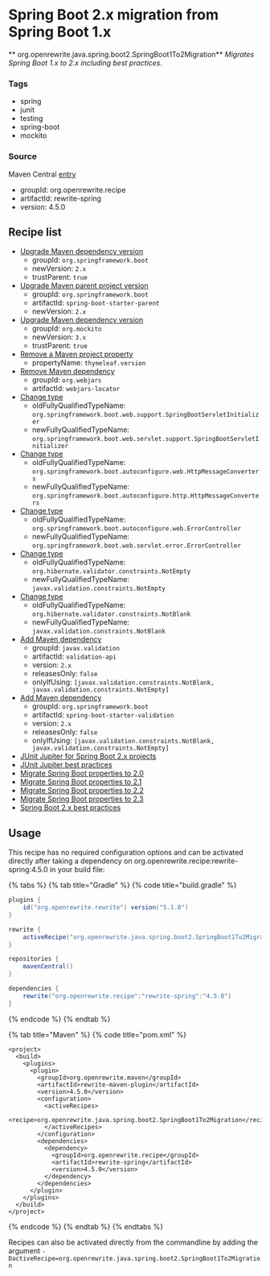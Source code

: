 # Spring Boot 2.x migration from Spring Boot 1.x

** org.openrewrite.java.spring.boot2.SpringBoot1To2Migration**
_Migrates Spring Boot 1.x to 2.x including best practices._

### Tags

* spring
* junit
* testing
* spring-boot
* mockito

### Source

Maven Central [entry](https://search.maven.org/artifact/org.openrewrite.recipe/rewrite-spring/4.5.0/jar)

* groupId: org.openrewrite.recipe
* artifactId: rewrite-spring
* version: 4.5.0

## Recipe list

* [Upgrade Maven dependency version](../../../maven/upgradedependencyversion.md)
  * groupId: `org.springframework.boot`
  * newVersion: `2.x`
  * trustParent: `true`
* [Upgrade Maven parent project version](../../../maven/upgradeparentversion.md)
  * groupId: `org.springframework.boot`
  * artifactId: `spring-boot-starter-parent`
  * newVersion: `2.x`
* [Upgrade Maven dependency version](../../../maven/upgradedependencyversion.md)
  * groupId: `org.mockito`
  * newVersion: `3.x`
  * trustParent: `true`
* [Remove a Maven project property](../../../maven/removeproperty.md)
  * propertyName: `thymeleaf.version`
* [Remove Maven dependency](../../../maven/removedependency.md)
  * groupId: `org.webjars`
  * artifactId: `webjars-locator`
* [Change type](../../../java/changetype.md)
  * oldFullyQualifiedTypeName: `org.springframework.boot.web.support.SpringBootServletInitializer`
  * newFullyQualifiedTypeName: `org.springframework.boot.web.servlet.support.SpringBootServletInitializer`
* [Change type](../../../java/changetype.md)
  * oldFullyQualifiedTypeName: `org.springframework.boot.autoconfigure.web.HttpMessageConverters`
  * newFullyQualifiedTypeName: `org.springframework.boot.autoconfigure.http.HttpMessageConverters`
* [Change type](../../../java/changetype.md)
  * oldFullyQualifiedTypeName: `org.springframework.boot.autoconfigure.web.ErrorController`
  * newFullyQualifiedTypeName: `org.springframework.boot.web.servlet.error.ErrorController`
* [Change type](../../../java/changetype.md)
  * oldFullyQualifiedTypeName: `org.hibernate.validator.constraints.NotEmpty`
  * newFullyQualifiedTypeName: `javax.validation.constraints.NotEmpty`
* [Change type](../../../java/changetype.md)
  * oldFullyQualifiedTypeName: `org.hibernate.validator.constraints.NotBlank`
  * newFullyQualifiedTypeName: `javax.validation.constraints.NotBlank`
* [Add Maven dependency](../../../maven/adddependency.md)
  * groupId: `javax.validation`
  * artifactId: `validation-api`
  * version: `2.x`
  * releasesOnly: `false`
  * onlyIfUsing: `[javax.validation.constraints.NotBlank, javax.validation.constraints.NotEmpty]`
* [Add Maven dependency](../../../maven/adddependency.md)
  * groupId: `org.springframework.boot`
  * artifactId: `spring-boot-starter-validation`
  * version: `2.x`
  * releasesOnly: `false`
  * onlyIfUsing: `[javax.validation.constraints.NotBlank, javax.validation.constraints.NotEmpty]`
* [JUnit Jupiter for Spring Boot 2.x projects](../../../java/spring/boot2/springboot2junit4to5migration.md)
* [JUnit Jupiter best practices](../../../java/testing/junit5/junit5bestpractices.md)
* [Migrate Spring Boot properties to 2.0](../../../java/spring/boot2/springbootproperties_2_0.md)
* [Migrate Spring Boot properties to 2.1](../../../java/spring/boot2/springbootproperties_2_1.md)
* [Migrate Spring Boot properties to 2.2](../../../java/spring/boot2/springbootproperties_2_2.md)
* [Migrate Spring Boot properties to 2.3](../../../java/spring/boot2/springbootproperties_2_3.md)
* [Spring Boot 2.x best practices](../../../java/spring/boot2/springboot2bestpractices.md)
## Usage
This recipe has no required configuration options and can be activated directly after taking a dependency on org.openrewrite.recipe:rewrite-spring:4.5.0 in your build file:

{% tabs %}
{% tab title="Gradle" %}
{% code title="build.gradle" %}
```groovy
plugins {
    id("org.openrewrite.rewrite") version("5.1.0")
}

rewrite {
    activeRecipe("org.openrewrite.java.spring.boot2.SpringBoot1To2Migration")
}

repositories {
    mavenCentral()
}

dependencies {
    rewrite("org.openrewrite.recipe":"rewrite-spring":"4.5.0")
}
```
{% endcode %}
{% endtab %}

{% tab title="Maven" %}
{% code title="pom.xml" %}
```markup
<project>
  <build>
    <plugins>
      <plugin>
        <groupId>org.openrewrite.maven</groupId>
        <artifactId>rewrite-maven-plugin</artifactId>
        <version>4.5.0</version>
        <configuration>
          <activeRecipes>
            <recipe>org.openrewrite.java.spring.boot2.SpringBoot1To2Migration</recipe>
          </activeRecipes>
        </configuration>
        <dependencies>
          <dependency>
            <groupId>org.openrewrite.recipe</groupId>
            <artifactId>rewrite-spring</artifactId>
            <version>4.5.0</version>
          </dependency>
        </dependencies>
      </plugin>
    </plugins>
  </build>
</project>
```
{% endcode %}
{% endtab %}
{% endtabs %}

Recipes can also be activated directly from the commandline by adding the argument `-DactiveRecipe=org.openrewrite.java.spring.boot2.SpringBoot1To2Migration`
